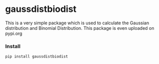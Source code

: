 # gaussdistbiodist
This is a very simple package which is used to calculate the Gaussian distribution and Binomial Distribution. This package is even uploaded on pypi.org

### Install

```
pip install gaussdistbiodist
```